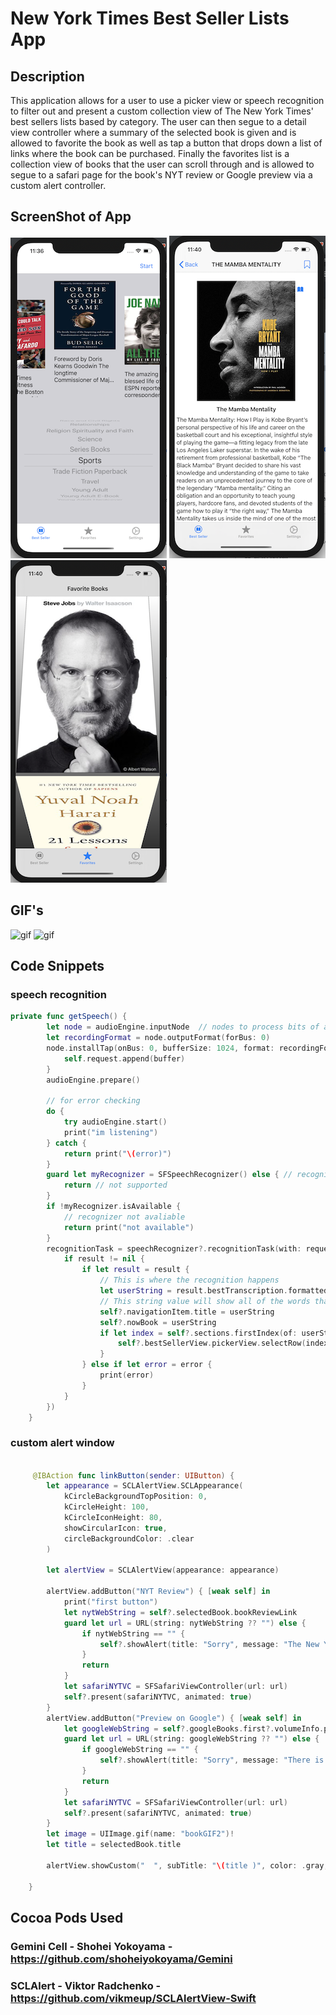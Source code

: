 # New York Times Best Seller Lists App

## Description

This application allows for a user to use a picker view or speech recognition to filter out and present a custom collection view of The New York Times' best sellers lists based by category.
The user can then segue to a detail view controller where a summary of the selected book is given and is allowed to favorite the book
as well as tap a button that drops down a list of links where the book can be purchased. Finally the favorites list is a collection 
view of books that the user can scroll through and is allowed to segue to a safari page for the book's NYT review or Google preview via a custom 
alert controller.

## ScreenShot of App

![nytImage1](Images/nytImage1.2.png)
![nytImage2](Images/nytImage2.2.png)
![nytImage3](Images/nytImage3.2.png)

##  GIF's

![gif](Images/nytGIF1.1.gif)
![gif](Images/nytGIF2.1.gif)

## Code Snippets

### speech recognition
```swift
private func getSpeech() {
        let node = audioEngine.inputNode  // nodes to process bits of audio, singleton of incoming audio
        let recordingFormat = node.outputFormat(forBus: 0)
        node.installTap(onBus: 0, bufferSize: 1024, format: recordingFormat) { buffer, _ in
            self.request.append(buffer)
        }
        audioEngine.prepare()
        
        // for error checking
        do {
            try audioEngine.start()
            print("im listening")
        } catch {
            return print("\(error)")
        }
        guard let myRecognizer = SFSpeechRecognizer() else { // recognizer for locale
            return // not supported
        }
        if !myRecognizer.isAvailable {
            // recognizer not avaliable
            return print("not available")
        }
        recognitionTask = speechRecognizer?.recognitionTask(with: request, resultHandler: { [weak self] (result, error) in
            if result != nil {
                if let result = result {
                    // This is where the recognition happens
                    let userString = result.bestTranscription.formattedString
                    // This string value will show all of the words that have been said and recognized so far
                    self?.navigationItem.title = userString
                    self?.nowBook = userString
                    if let index = self?.sections.firstIndex(of: userString) {
                        self?.bestSellerView.pickerView.selectRow(index, inComponent: 0, animated: true)
                    }
                } else if let error = error {
                    print(error)
                }
            }
        })
    }
```
### custom alert window   
```swift
    
     @IBAction func linkButton(sender: UIButton) {
        let appearance = SCLAlertView.SCLAppearance(
            kCircleBackgroundTopPosition: 0,
            kCircleHeight: 100,
            kCircleIconHeight: 80,
            showCircularIcon: true,
            circleBackgroundColor: .clear
        )

        let alertView = SCLAlertView(appearance: appearance)

        alertView.addButton("NYT Review") { [weak self] in
            print("first button")
            let nytWebString = self?.selectedBook.bookReviewLink
            guard let url = URL(string: nytWebString ?? "") else {
                if nytWebString == "" {
                    self?.showAlert(title: "Sorry", message: "The New York Times has yet to review this book.")
                }
                return
            }
            let safariNYTVC = SFSafariViewController(url: url)
            self?.present(safariNYTVC, animated: true)
        }
        alertView.addButton("Preview on Google") { [weak self] in
            let googleWebString = self?.googleBooks.first?.volumeInfo.previewLink
            guard let url = URL(string: googleWebString ?? "") else {
                if googleWebString == "" {
                    self?.showAlert(title: "Sorry", message: "There is no preview of this book available on Google Books.")
                }
                return
            }
            let safariNYTVC = SFSafariViewController(url: url)
            self?.present(safariNYTVC, animated: true)
        }
        let image = UIImage.gif(name: "bookGIF2")!
        let title = selectedBook.title

        alertView.showCustom("  ", subTitle: "\(title )", color: .gray, icon: image)
        
    }
```
## Cocoa Pods Used
### Gemini Cell - Shohei Yokoyama - https://github.com/shoheiyokoyama/Gemini
### SCLAlert - Viktor Radchenko - https://github.com/vikmeup/SCLAlertView-Swift

